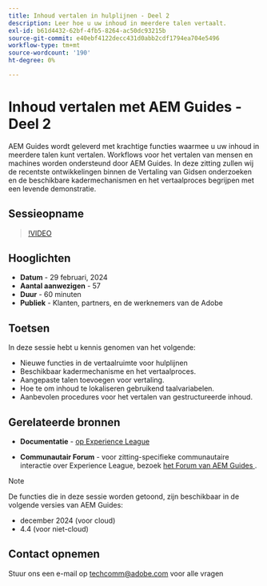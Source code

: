 ```yaml
---
title: Inhoud vertalen in hulplijnen - Deel 2
description: Leer hoe u uw inhoud in meerdere talen vertaalt.
exl-id: b61d4432-62bf-4fb5-8264-ac50dc93215b
source-git-commit: e40ebf4122decc431d0abb2cdf1794ea704e5496
workflow-type: tm+mt
source-wordcount: '190'
ht-degree: 0%

---
```


# Inhoud vertalen met AEM Guides - Deel 2

AEM Guides wordt geleverd met krachtige functies waarmee u uw inhoud in meerdere talen kunt vertalen. Workflows voor het vertalen van mensen en machines worden ondersteund door AEM Guides. In deze zitting zullen wij de recentste ontwikkelingen binnen de Vertaling van Gidsen onderzoeken en de beschikbare kadermechanismen en het vertaalproces begrijpen met een levende demonstratie.


## Sessieopname

>[!VIDEO](https://video.tv.adobe.com/v/3427661/languagevariables-nativepdf-translation)

## Hooglichten

- **Datum** - 29 februari, 2024
- **Aantal aanwezigen** - 57
- **Duur** - 60 minuten
- **Publiek** - Klanten, partners, en de werknemers van de Adobe

## Toetsen

In deze sessie hebt u kennis genomen van het volgende:
- Nieuwe functies in de vertaalruimte voor hulplijnen
- Beschikbaar kadermechanisme en het vertaalproces.
- Aangepaste talen toevoegen voor vertaling.
- Hoe te om inhoud te lokaliseren gebruikend taalvariabelen.
- Aanbevolen procedures voor het vertalen van gestructureerde inhoud.


## Gerelateerde bronnen

- **Documentatie** - [ op Experience League ](https://experienceleague.adobe.com/docs/experience-manager-guides/using/user-guide/translate-content/translation.html?lang=en)

- **Communautair Forum** - voor zitting-specifieke communautaire interactie over Experience League, bezoek [ het Forum van AEM Guides ](https://experienceleaguecommunities.adobe.com/t5/experience-manager-guides/bd-p/xml-documentation-discussions).


>[!NOTE]
>
> De functies die in deze sessie worden getoond, zijn beschikbaar in de volgende versies van AEM Guides:
> - december 2024 (voor cloud)
> - 4.4 (voor niet-cloud)



## Contact opnemen

Stuur ons een e-mail op <techcomm@adobe.com> voor alle vragen
